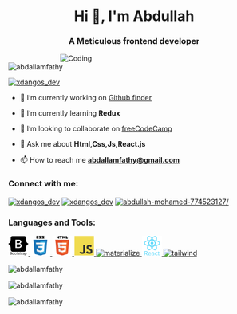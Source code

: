 <h1 align="center">Hi 👋, I'm Abdullah</h1>
<h3 align="center">A Meticulous frontend developer</h3>
<img align="right" alt="Coding" width="400" src="https://d6f6d0kpz0gyr.cloudfront.net/uploads/images-archive/Blog/Gifs/coding.gif"/>
<p align="left"> <img src="https://komarev.com/ghpvc/?username=abdallamfathy&label=Profile%20views&color=a90eb4&style=flat-square" alt="abdallamfathy" /> </p>

<p align="left"> <a href="https://twitter.com/xdangos_dev" target="blank"><img src="https://img.shields.io/twitter/follow/xdangos_dev?logo=twitter&style=for-the-badge" alt="xdangos_dev" /></a> </p>

- 🔭 I’m currently working on [Github finder](https://github-finder-two-omega.vercel.app/?fbclid=IwAR2Ams0dkpZEoH75RCZKiQB0m86qnNC6CBBiMznI9ayTQ_0Ki1oV3xN3MOQ)

- 🌱 I’m currently learning **Redux**

- 👯 I’m looking to collaborate on [freeCodeCamp](https://github.com/freeCodeCamp/freeCodeCamp)

- 💬 Ask me about **Html,Css,Js,React.js**

- 📫 How to reach me **abdallamfathy@gmail.com**

<h3 align="left">Connect with me:</h3>
<p align="left">
<a href="https://dev.to/xdangos_dev" target="blank"><img align="center" src="https://raw.githubusercontent.com/rahuldkjain/github-profile-readme-generator/master/src/images/icons/Social/devto.svg" alt="xdangos_dev" height="30" width="40" /></a>
<a href="https://twitter.com/xdangos_dev" target="blank"><img align="center" src="https://raw.githubusercontent.com/rahuldkjain/github-profile-readme-generator/master/src/images/icons/Social/twitter.svg" alt="xdangos_dev" height="30" width="40" /></a>
<a href="https://linkedin.com/in/abdullah-mohamed-774523127/" target="blank"><img align="center" src="https://raw.githubusercontent.com/rahuldkjain/github-profile-readme-generator/master/src/images/icons/Social/linked-in-alt.svg" alt="abdullah-mohamed-774523127/" height="30" width="40" /></a>
</p>

<h3 align="left">Languages and Tools:</h3>
<p align="left"> <a href="https://getbootstrap.com" target="_blank" rel="noreferrer"> <img src="https://raw.githubusercontent.com/devicons/devicon/master/icons/bootstrap/bootstrap-plain-wordmark.svg" alt="bootstrap" width="40" height="40"/> </a> <a href="https://www.w3schools.com/css/" target="_blank" rel="noreferrer"> <img src="https://raw.githubusercontent.com/devicons/devicon/master/icons/css3/css3-original-wordmark.svg" alt="css3" width="40" height="40"/> </a> <a href="https://www.w3.org/html/" target="_blank" rel="noreferrer"> <img src="https://raw.githubusercontent.com/devicons/devicon/master/icons/html5/html5-original-wordmark.svg" alt="html5" width="40" height="40"/> </a> <a href="https://developer.mozilla.org/en-US/docs/Web/JavaScript" target="_blank" rel="noreferrer"> <img src="https://raw.githubusercontent.com/devicons/devicon/master/icons/javascript/javascript-original.svg" alt="javascript" width="40" height="40"/> </a> <a href="https://materializecss.com/" target="_blank" rel="noreferrer"> <img src="https://raw.githubusercontent.com/prplx/svg-logos/5585531d45d294869c4eaab4d7cf2e9c167710a9/svg/materialize.svg" alt="materialize" width="40" height="40"/> </a> <a href="https://reactjs.org/" target="_blank" rel="noreferrer"> <img src="https://raw.githubusercontent.com/devicons/devicon/master/icons/react/react-original-wordmark.svg" alt="react" width="40" height="40"/> </a> <a href="https://tailwindcss.com/" target="_blank" rel="noreferrer"> <img src="https://www.vectorlogo.zone/logos/tailwindcss/tailwindcss-icon.svg" alt="tailwind" width="40" height="40"/> </a> </p>

<a src="#"><img align="center" src="https://github-readme-stats.vercel.app/api/top-langs?username=abdallamfathy&show_icons=true&theme=dark&locale=en&layout=compact" alt="abdallamfathy" /></a>

<a src="#"><img align="center" style="max-width: 100%;" src="https://github-readme-stats.vercel.app/api?username=abdallamfathy&show_icons=true&theme=dark&locale=en" alt="abdallamfathy" /></a>

<p><img align="center" style="max-width: 100%;" src="https://github-readme-streak-stats.herokuapp.com/?user=abdallamfathy&theme=dark" alt="abdallamfathy" /></p>

